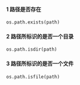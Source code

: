 #### 1 路径是否存在
    os.path.exists(path)
#### 2 路径所标识的是否一个目录
    os.path.isdir(path)
#### 3 路径所标识的是否一个文件
    os.path.isfile(path)